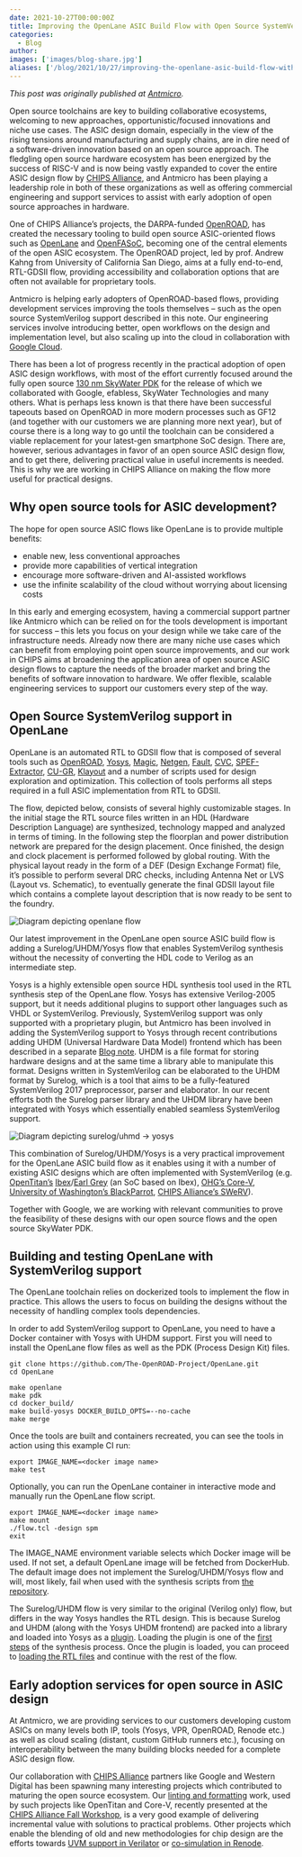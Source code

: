 ```yaml
---
date: 2021-10-27T00:00:00Z
title: Improving the OpenLane ASIC Build Flow with Open Source SystemVerilog Support
categories:
  - Blog
author: 
images: ['images/blog-share.jpg']
aliases: ['/blog/2021/10/27/improving-the-openlane-asic-build-flow-with-open-source-systemverilog-support/']
---
```


*This post was originally published at [Antmicro](https://antmicro.com/blog/2021/10/openlane-asic-build-flow-with-systemverliog-support/).*

Open source toolchains are key to building collaborative ecosystems, welcoming to new approaches, opportunistic/focused innovations and niche use cases. The ASIC design domain, especially in the view of the rising tensions around manufacturing and supply chains, are in dire need of a software-driven innovation based on an open source approach. The fledgling open source hardware ecosystem has been energized by the success of RISC-V and is now being vastly expanded to cover the entire ASIC design flow by [CHIPS Alliance](https://chipsalliance.org/), and Antmicro has been playing a leadership role in both of these organizations as well as offering commercial engineering and support services to assist with early adoption of open source approaches in hardware.

One of CHIPS Alliance’s projects, the DARPA-funded [OpenROAD](https://github.com/The-OpenROAD-Project), has created the necessary tooling to build open source ASIC-oriented flows such as [OpenLane](https://github.com/The-OpenROAD-Project/OpenLane) and [OpenFASoC](https://github.com/idea-fasoc/OpenFASOC), becoming one of the central elements of the open ASIC ecosystem. The OpenROAD project, led by prof. Andrew Kahng from University of California San Diego, aims at a fully end-to-end, RTL-GDSII flow, providing accessibility and collaboration options that are often not available for proprietary tools.

Antmicro is helping early adopters of OpenROAD-based flows, providing development services improving the tools themselves – such as the open source SystemVerilog support described in this note. Our engineering services involve introducing better, open workflows on the design and implementation level, but also scaling up into the cloud in collaboration with [Google Cloud](https://antmicro.com/blog/2021/08/open-source-github-actions-runners-with-gcp-and-terraform/).

There has been a lot of progress recently in the practical adoption of open ASIC design workflows, with most of the effort currently focused around the fully open source [130 nm SkyWater PDK](https://www.skywatertechnology.com/press-releases/google-partners-with-skywater-and-efabless-to-enable-open-source-manufacturing-of-custom-asics/) for the release of which we collaborated with Google, efabless, SkyWater Technologies and many others. What is perhaps less known is that there have been successful tapeouts based on OpenROAD in more modern processes such as GF12 (and together with our customers we are planning more next year), but of course there is a long way to go until the toolchain can be considered a viable replacement for your latest-gen smartphone SoC design. There are, however, serious advantages in favor of an open source ASIC design flow, and to get there, delivering practical value in useful increments is needed. This is why we are working in CHIPS Alliance on making the flow more useful for practical designs.

## Why open source tools for ASIC development?

The hope for open source ASIC flows like OpenLane is to provide multiple benefits:

- enable new, less conventional approaches
- provide more capabilities of vertical integration
- encourage more software-driven and AI-assisted workflows
- use the infinite scalability of the cloud without worrying about licensing costs

In this early and emerging ecosystem, having a commercial support partner like Antmicro which can be relied on for the tools development is important for success – this lets you focus on your design while we take care of the infrastructure needs. Already now there are many niche use cases which can benefit from employing point open source improvements, and our work in CHIPS aims at broadening the application area of open source ASIC design flows to capture the needs of the broader market and bring the benefits of software innovation to hardware. We offer flexible, scalable engineering services to support our customers every step of the way.

## Open Source SystemVerilog support in OpenLane

OpenLane is an automated RTL to GDSII flow that is composed of several tools such as [OpenROAD](https://github.com/The-OpenROAD-Project/OpenROAD), [Yosys](https://github.com/YosysHQ/yosys), [Magic](https://github.com/RTimothyEdwards/magic), [Netgen](https://github.com/RTimothyEdwards/netgen), [Fault](https://github.com/Cloud-V/Fault), [CVC](https://github.com/d-m-bailey/cvc), [SPEF-Extractor](https://github.com/HanyMoussa/SPEF_EXTRACTOR), [CU-GR](https://github.com/cuhk-eda/cu-gr), [Klayout](https://github.com/KLayout/klayout) and a number of scripts used for design exploration and optimization. This collection of tools performs all steps required in a full ASIC implementation from RTL to GDSII.

The flow, depicted below, consists of several highly customizable stages. In the initial stage the RTL source files written in an HDL (Hardware Description Language) are synthesized, technology mapped and analyzed in terms of timing. In the following step the floorplan and power distribution network are prepared for the design placement. Once finished, the design and clock placement is performed followed by global routing. With the physical layout ready in the form of a DEF (Design Exchange Format) file, it’s possible to perform several DRC checks, including Antenna Net or LVS (Layout vs. Schematic), to eventually generate the final GDSII layout file which contains a complete layout description that is now ready to be sent to the foundry.

![Diagram depicting openlane flow](openlane-flow.png)

Our latest improvement in the OpenLane open source ASIC build flow is adding a Surelog/UHDM/Yosys flow that enables SystemVerilog synthesis without the necessity of converting the HDL code to Verilog as an intermediate step.

Yosys is a highly extensible open source HDL synthesis tool used in the RTL synthesis step of the OpenLane flow. Yosys has extensive Verilog-2005 support, but it needs additional plugins to support other languages such as VHDL or SystemVerilog. Previously, SystemVerilog support was only supported with a proprietary plugin, but Antmicro has been involved in adding the SystemVerilog support to Yosys through recent contributions adding UHDM (Universal Hardware Data Model) frontend which has been described in a separate [Blog note](https://antmicro.com/blog/2021/07/open-source-systemverilog-tools-in-asic-design/). UHDM is a file format for storing hardware designs and at the same time a library able to manipulate this format. Designs written in SystemVerilog can be elaborated to the UHDM format by Surelog, which is a tool that aims to be a fully-featured SystemVerilog 2017 preprocessor, parser and elaborator. In our recent efforts both the Surelog parser library and the UHDM library have been integrated with Yosys which essentially enabled seamless SystemVerilog support.

![Diagram depicting surelog/uhmd -> yosys](surelog-uhdm-yosys-diagram.png)

This combination of Surelog/UHDM/Yosys is a very practical improvement for the OpenLane ASIC build flow as it enables using it with a number of existing ASIC designs which are often implemented with SystemVerilog (e.g. [OpenTitan’s](https://github.com/lowRISC/opentitan) [Ibex](https://github.com/lowRISC/ibex)/[Earl Grey](https://github.com/lowRISC/opentitan/tree/master/hw/top_earlgrey) (an SoC based on Ibex), [OHG’s Core-V](https://github.com/openhwgroup/cv32e40s), [University of Washington’s BlackParrot](https://github.com/black-parrot/black-parrot), [CHIPS Alliance’s SWeRV](https://github.com/chipsalliance/Cores-SweRV)).

Together with Google, we are working with relevant communities to prove the feasibility of these designs with our open source flows and the open source SkyWater PDK.

## Building and testing OpenLane with SystemVerilog support

The OpenLane toolchain relies on dockerized tools to implement the flow in practice. This allows the users to focus on building the designs without the necessity of handling complex tools dependencies.

In order to add SystemVerilog support to OpenLane, you need to have a Docker container with Yosys with UHDM support. First you will need to install the OpenLane flow files as well as the PDK (Process Design Kit) files.

```
git clone https://github.com/The-OpenROAD-Project/OpenLane.git
cd OpenLane

make openlane 
make pdk 
cd docker_build/
make build-yosys DOCKER_BUILD_OPTS=--no-cache
make merge
```

Once the tools are built and containers recreated, you can see the tools in action using this example CI run:

```
export IMAGE_NAME=<docker image name>
make test
```

Optionally, you can run the OpenLane container in interactive mode and manually run the OpenLane flow script.

```
export IMAGE_NAME=<docker image name>
make mount
./flow.tcl -design spm 
exit
```

The IMAGE_NAME environment variable selects which Docker image will be used. If not set, a default OpenLane image will be fetched from DockerHub. The default image does not implement the Surelog/UHDM/Yosys flow and will, most likely, fail when used with the synthesis scripts from [the repository](https://github.com/antmicro/openlane/tree/use-yosys-uhdm-plugin).

The Surelog/UHDM flow is very similar to the original (Verilog only) flow, but differs in the way Yosys handles the RTL design. This is because Surelog and UHDM (along with the Yosys UHDM frontend) are packed into a library and loaded into Yosys as a [plugin](https://github.com/antmicro/yosys-symbiflow-plugins/tree/uhdm-plugin/uhdm-plugin). Loading the plugin is one of the [first steps](https://github.com/antmicro/openlane/blob/use-yosys-uhdm-plugin/scripts/synth.tcl#L21) of the synthesis process. Once the plugin is loaded, you can proceed to [loading the RTL files](https://github.com/antmicro/openlane/blob/use-yosys-uhdm-plugin/scripts/synth.tcl#L210) and continue with the rest of the flow.

## Early adoption services for open source in ASIC design

At Antmicro, we are providing services to our customers developing custom ASICs on many levels both IP, tools (Yosys, VPR, OpenROAD, Renode etc.) as well as cloud scaling (distant, custom GitHub runners etc.), focusing on interoperability between the many building blocks needed for a complete ASIC design flow.

Our collaboration with [CHIPS Alliance](https://chipsalliance.org/) partners like Google and Western Digital has been spawning many interesting projects which contributed to maturing the open source ecosystem. Our [linting and formatting](https://antmicro.com/blog/2021/07/open-source-systemverilog-tools-in-asic-design/) work, used by such projects like OpenTitan and Core-V, recently presented at the [CHIPS Alliance Fall Workshop](https://riscv.org/blog/2021/10/recap-of-the-fall-2021-chips-alliance-workshop-rob-mains-chips-alliance/), is a very good example of delivering incremental value with solutions to practical problems. Other projects which enable the blending of old and new methodologies for chip design are the efforts towards [UVM support in Verilator](https://antmicro.com/blog/2021/05/dynamic-scheduling-in-verilator/) or [co-simulation in Renode](https://antmicro.com/blog/2021/09/co-simulation-for-zynq-with-renode-and-verilator/).